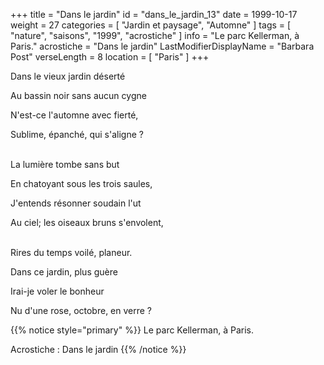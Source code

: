 +++
title = "Dans le jardin"
id = "dans_le_jardin_13"
date = 1999-10-17
weight = 27
categories = [ "Jardin et paysage", "Automne" ]
tags = [ "nature", "saisons", "1999", "acrostiche" ]
info = "Le parc Kellerman, à Paris."
acrostiche = "Dans le jardin"
LastModifierDisplayName = "Barbara Post"
verseLength = 8
location = [ "Paris" ]
+++

Dans le vieux jardin déserté

Au bassin noir sans aucun cygne

N'est-ce l'automne avec fierté,

Sublime, épanché, qui s'aligne ?

 \
La lumière tombe sans but

En chatoyant sous les trois saules,

J'entends résonner soudain l'ut

Au ciel; les oiseaux bruns s'envolent,

 \
Rires du temps voilé, planeur.

Dans ce jardin, plus guère

Irai-je voler le bonheur

Nu d'une rose, octobre, en verre ?

{{% notice style="primary" %}}
Le parc Kellerman, à Paris.

Acrostiche : Dans le jardin
{{% /notice %}}
